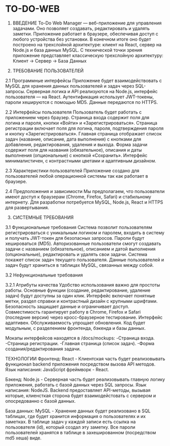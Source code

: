 # TO-DO-WEB
1. ВВЕДЕНИЕ
To-Do Web Manager — веб-приложение для управления задачами. Оно позволяет создавать, редактировать и удалять заметки. Приложение работает в браузере, обеспечивая доступ с любого устройства без установки. В конечном итоге оно будет построено на трехслойной архитектуре: клиент на React, сервер на Node.js и база данных MySQL.
С технической точки зрения приложение представляет классическую трехслойную архитектуру: Клиент -> Сервер -> База Данных

2. ТРЕБОВАНИЕ ПОЛЬЗОВАТЕЛЕЙ

2.1 Программные интерфейсы
Приложение будет взаимодействовать с MySQL для хранения данных пользователей и задач через SQL-запросы. Серверная логика и API реализуются на Node.js, интерфейс пользователя — на React. Аутентификация использует JWT-токены, пароли хешируются с помощью MD5. Данные передаются по HTTPS.

2.2 Интерфейсы пользователя
Пользователь будет работать с приложением через браузер. Страница входа содержит поля для логина и пароля, кнопки «Войти» и «Зарегистрироваться». Страница регистрации включает поля для логина, пароля, подтверждения пароля и кнопку «Зарегистрироваться». Главная страница отображает список задач (название, описание, дата выполнения) с кнопками для добавления, редактирования, удаления и выхода. Форма задачи содержит поля для названия (обязательное), описания и даты выполнения (опциональные) с кнопкой «Сохранить». Интерфейс минималистичен, с контрастными цветами и адаптивным дизайном.

2.3 Характеристики пользователей
Приложение создано для пользователей любой операционной системы так как работает в браузере.

2.4 Предположения и зависимости
Мы предполагаем, что пользователи имеют доступ к браузерам (Chrome, Firefox, Safari) и стабильному интернету. Для разработки потребуется MySQL, Node.js, React и HTTPS для развертывания.

3. СИСТЕМНЫЕ ТРЕБОВАНИЯ

3.1 Функциональные требования
Система позволит пользователям регистрироваться с уникальным логином и паролем, входить в систему и получать JWT-токен для безопасных запросов. Пароли будут хешироваться (MD5). Авторизованные пользователи смогут создавать задачи с названием (обязательное), описанием и датой выполнения (опциональные), редактировать и удалять свои задачи. Система покажет список задач текущего пользователя. Данные пользователей и задач будут храниться в таблицах MySQL, связанных между собой.

3.2 Нефункциональные требования

3.2.1 Атрибуты качества
Удобство использования важно для простоты работы. Основные функции (создание, редактирование, удаление задач) будут доступны за один клик. Интерфейс включает понятные метки, раздел справки и контрастный дизайн с крупными шрифтами.
Безопасность защищает данные и ограничивает доступ.
Совместимость гарантирует работу в Chrome, Firefox и Safari (последние версии) через кросс-браузерное тестирование. Интерфейс адаптивен.
Обслуживаемость упрощает обновления. Код будет модульным, с разделением фронтенда, бэкенда и базы данных.

Мокапы интерфейсов находятся в /docs/mockups:
-Страница входа.
-Страница регистрации.
-Главная страница (список задач).
-Форма создания/редактирования задачи.

ТЕХНОЛОГИИ
Фронтенд: React - Клиентская часть будет реализовывать функционал backend приложения посредством вызова API методов. Язык написания: JavaScript фреймворк - React.

Бэкенд: Node.js - Серверная часть будет реализовывать главную логику приложения, работать с базой данных через SQL запросы. Язык написания: NodeJS. Backend предоставляет API-методы, вызывая которые, клиенсткая сторона будет взаимодейстовать с сервером и опосредованно с базой данных.

База данных: MySQL - Хранение данных будет реализовано в SQL таблицах, где будет хранится информация о пользователях и их заметках. В таблице задач у каждой записи есть ссылка на пользователя (id), который создал эту заметку. Все пароли пользователей хранятся в таблице в захешированном (посредством md5 хеша) виде.
